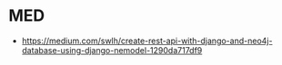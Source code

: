 # MED

  * https://medium.com/swlh/create-rest-api-with-django-and-neo4j-database-using-django-nemodel-1290da717df9
